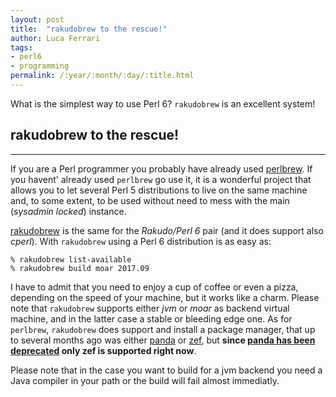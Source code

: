 ```yaml
---
layout: post
title:  "rakudobrew to the rescue!"
author: Luca Ferrari
tags:
- perl6
- programming
permalink: /:year/:month/:day/:title.html
---
```

What is the simplest way to use Perl 6? ```rakudobrew``` is an excellent system!

## rakudobrew to the rescue!
-----
If you are a Perl programmer you probably have already used [perlbrew](https://perlbrew.pl/). If you havent' already used ```perlbrew```
go use it, it is a wonderful project that allows you to let several Perl 5 distributions to live on the same machine and, to some extent,
to be used without need to mess with the main (*sysadmin locked*) instance.

[rakudobrew](https://github.com/tadzik/rakudobrew) is the same for the *Rakudo/Perl 6* pair (and it does support also *cperl*).
With ```rakudobrew``` using a Perl 6 distribution is as easy as:

```shell
% rakudobrew list-available
% rakudobrew build moar 2017.09
```

I have to admit that you need to enjoy a cup of coffee or even a pizza, depending on the speed of your machine, but it works like a charm.
Please note that ```rakudobrew``` supports either *jvm* or *moar* as backend virtual machine, and in the latter case a stable or bleeding edge one.
As for ```perlbrew```, ```rakudobrew``` does support and install a package manager, that up to several months ago was either [panda](https://github.com/tadzik/panda) or [zef](https://github.com/ugexe/zef), but **since [panda has been deprecated](https://github.com/tadzik/panda/commit/cc0df2586c7c0503df4e76374309fb1dc225c544) only zef is supported right now**.

Please note that in the case you want to build for a jvm backend you need a Java compiler in your path or the build will fail almost immediatly.
